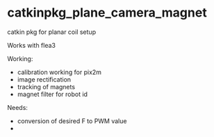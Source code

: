 # catkinpkg_plane_camera_magnet
catkin pkg for planar coil setup

Works with flea3

Working:
- calibration working for pix2m
- image rectification 
- tracking of magnets
- magnet filter for robot id

Needs:
- conversion of desired F to PWM value
- 

